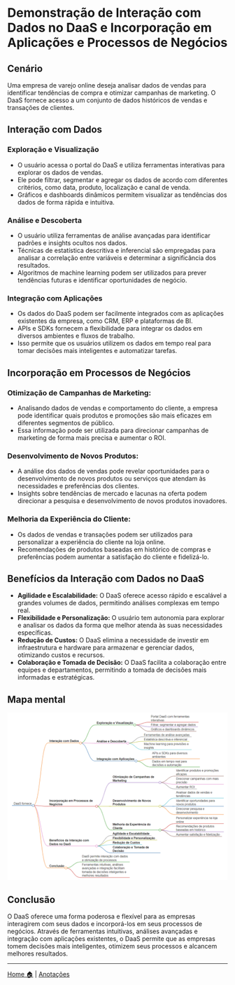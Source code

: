 # Demonstração de Interação com Dados no DaaS e Incorporação em Aplicações e Processos de Negócios

## Cenário

Uma empresa de varejo online deseja analisar dados de vendas para identificar tendências de compra e otimizar campanhas de marketing. O DaaS fornece acesso a um conjunto de dados históricos de vendas e transações de clientes.

## Interação com Dados

### **Exploração e Visualização** 
* O usuário acessa o portal do DaaS e utiliza ferramentas interativas para explorar os dados de vendas.
* Ele pode filtrar, segmentar e agregar os dados de acordo com diferentes critérios, como data, produto, localização e canal de venda.
* Gráficos e dashboards dinâmicos permitem visualizar as tendências dos dados de forma rápida e intuitiva.

### **Análise e Descoberta**
* O usuário utiliza ferramentas de análise avançadas para identificar padrões e insights ocultos nos dados.
* Técnicas de estatística descritiva e inferencial são empregadas para analisar a correlação entre variáveis ​​e determinar a significância dos resultados.
* Algoritmos de machine learning podem ser utilizados para prever tendências futuras e identificar oportunidades de negócio.

### **Integração com Aplicações**
* Os dados do DaaS podem ser facilmente integrados com as aplicações existentes da empresa, como CRM, ERP e plataformas de BI.
* APIs e SDKs fornecem a flexibilidade para integrar os dados em diversos ambientes e fluxos de trabalho.
* Isso permite que os usuários utilizem os dados em tempo real para tomar decisões mais inteligentes e automatizar tarefas.

## Incorporação em Processos de Negócios

### **Otimização de Campanhas de Marketing:**
* Analisando dados de vendas e comportamento do cliente, a empresa pode identificar quais produtos e promoções são mais eficazes em diferentes segmentos de público.
* Essa informação pode ser utilizada para direcionar campanhas de marketing de forma mais precisa e aumentar o ROI.

### **Desenvolvimento de Novos Produtos:**
* A análise dos dados de vendas pode revelar oportunidades para o desenvolvimento de novos produtos ou serviços que atendam às necessidades e preferências dos clientes.
* Insights sobre tendências de mercado e lacunas na oferta podem direcionar a pesquisa e desenvolvimento de novos produtos inovadores.

### **Melhoria da Experiência do Cliente:**
* Os dados de vendas e transações podem ser utilizados para personalizar a experiência do cliente na loja online.
* Recomendações de produtos baseadas em histórico de compras e preferências podem aumentar a satisfação do cliente e fidelizá-lo.

## Benefícios da Interação com Dados no DaaS

* **Agilidade e Escalabilidade:** O DaaS oferece acesso rápido e escalável a grandes volumes de dados, permitindo análises complexas em tempo real.
* **Flexibilidade e Personalização:** O usuário tem autonomia para explorar e analisar os dados da forma que melhor atenda às suas necessidades específicas.
* **Redução de Custos:** O DaaS elimina a necessidade de investir em infraestrutura e hardware para armazenar e gerenciar dados, otimizando custos e recursos.
* **Colaboração e Tomada de Decisão:** O DaaS facilita a colaboração entre equipes e departamentos, permitindo a tomada de decisões mais informadas e estratégicas.
## Mapa mental

![](../img/markmap_interagir_dados_fornecidos_daas.md.png)

## Conclusão

O DaaS oferece uma forma poderosa e flexível para as empresas interagirem com seus dados e incorporá-los em seus processos de negócios. Através de ferramentas intuitivas, análises avançadas e integração com aplicações existentes, o DaaS permite que as empresas tomem decisões mais inteligentes, otimizem seus processos e alcancem melhores resultados.

---

[Home 🏠](../../README.md) | [Anotações](../anotacoes.md)